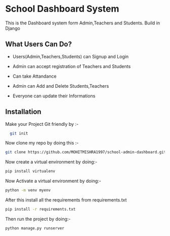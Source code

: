 
# School Dashboard System

This is the Dashboard system form Admin,Teachers and Students. Build in Django



## What Users Can Do?

 - Users(Admin,Teachers,Students) can Signup and Login

 - Admin can accept registration of Teachers and Students

  - Can take Attandance

  - Admin can Add and Delete Students,Teachers

  - Everyone can update their Informations




## Installation

Make your Project Git friendly by :-

```bash
  git init
```

Now clone my repo by doing this :-

```bash
git clone https://github.com/MOHITMISHRA1997/school-admin-dashboard.git
```


Now create a virtual environment by doing:-

```bash
pip install virtualenv
```

Now Activate a virtual environment by doing:-

```bash
python -m venv myenv
```

After this install all the requirements from requirements.txt

```bash
pip install -r requirements.txt
```

Then run the project by doing:-

```bash
python manage.py runserver
```





